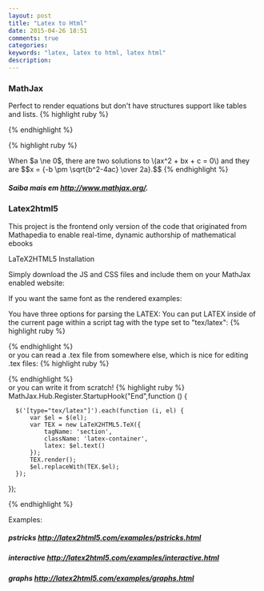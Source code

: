 ```yaml
---
layout: post
title: "Latex to Html"
date: 2015-04-26 18:51
comments: true
categories:
keywords: "latex, latex to html, latex html"
description: 
---
```


<!--more-->

### MathJax
Perfect to render equations but don't have structures support like tables and lists.
{% highlight ruby %}
<html>
<head>
<title>MathJax TeX Test Page</title>
<script type="text/x-mathjax-config">
  MathJax.Hub.Config({tex2jax: {inlineMath: [['$','$'], ['\\(','\\)']]}});
</script>
<script type="text/javascript"
  src="http://cdn.mathjax.org/mathjax/latest/MathJax.js?config=TeX-AMS-MML_HTMLorMML">
</script>
</head>
{% endhighlight %}

{% highlight ruby %}
<body>
When $a \ne 0$, there are two solutions to \(ax^2 + bx + c = 0\) and they are
$$x = {-b \pm \sqrt{b^2-4ac} \over 2a}.$$
</body>
{% endhighlight %}

##### Saiba mais em http://www.mathjax.org/.


### Latex2html5

This project is the frontend only version of the code that originated from Mathapedia to enable real-time, dynamic authorship of mathematical ebooks	

<script type="text/x-mathjax-config">
    // <![CDATA[
    MathJax.Hub.Config({ 
        TeX: {extensions: ["AMSmath.js", "AMSsymbols.js"]},     
        extensions: ["tex2jax.js"],
        jax: ["input/TeX", "output/HTML-CSS"],
        showProcessingMessages : false,
        messageStyle : "none" ,    
        showMathMenu: false ,
        tex2jax: {
            processEnvironments: true,
            inlineMath: [ ['$','$'], ["\(","\)"] ],
            displayMath: [ ['$$','$$'], ["\[","\]"] ],
            preview : "none",
            processEscapes: true
        },
        "HTML-CSS": { linebreaks: { automatic:true, width: "latex-container"} }
    });
    // ]]>
</script>
<script type="text/javascript" src="https://cdn.mathjax.org/mathjax/latest/MathJax.js?config=TeX-AMS_HTML"></script>
        
LaTeX2HTML5 Installation

Simply download the JS and CSS files and include them on your MathJax enabled website:
     <link rel="stylesheet" href="latex2html5.min.css"> 
     <script type="text/javascript" src="latex2html5.min.js"></script> 
    
If you want the same font as the rendered examples:
<link rel="stylesheet" href="https://fonts.googleapis.com/css?family=Arbutus+Slab" type="text/css">
    
You have three options for parsing the LATEX:
You can put LATEX inside of the current page within a script tag with the type set to "tex/latex":
{% highlight ruby %}
            <script type="tex/latex">
                ... LaTeX here ...
            </script>
            <script type="text/javascript">
                $('body').latex();
            </script>
            
{% endhighlight %}        
or you can read a .tex file from somewhere else, which is nice for editing .tex files:
{% highlight ruby %}
            <latex src="path/to/my/latex.tex">
            <script type="text/javascript">
                $('latex').LaTeX();
            </script>

{% endhighlight %}        
or you can write it from scratch!
{% highlight ruby %}
  MathJax.Hub.Register.StartupHook("End",function () {

      $('[type="tex/latex"]').each(function (i, el) {
          var $el = $(el);
          var TEX = new LaTeX2HTML5.TeX({
              tagName: 'section',
              className: 'latex-container',
              latex: $el.text()
          });
          TEX.render();
          $el.replaceWith(TEX.$el);
      });
      
  });
  
{% endhighlight %} 

Examples:

##### pstricks 	 http://latex2html5.com/examples/pstricks.html
##### interactive http://latex2html5.com/examples/interactive.html
##### graphs		 http://latex2html5.com/examples/graphs.html
